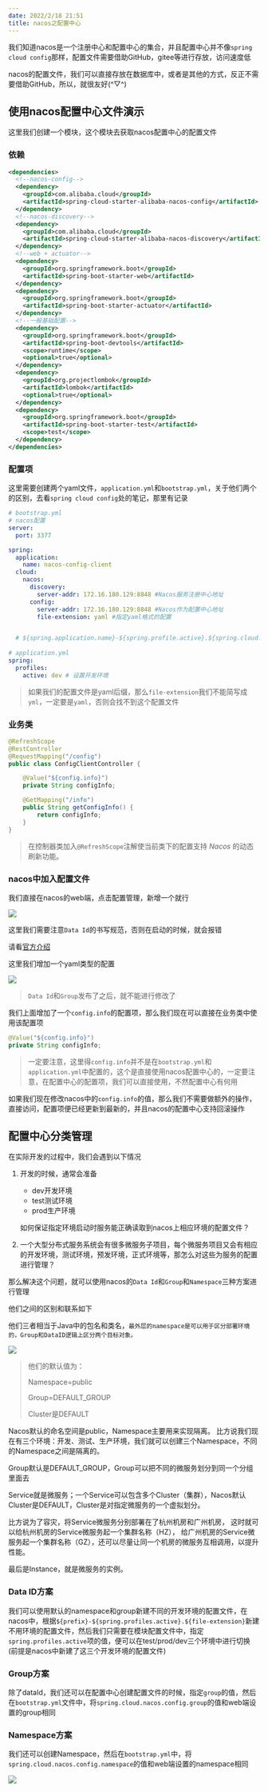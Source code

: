 ```yaml
---
date: 2022/2/18 21:51
title: nacos之配置中心
---
```


我们知道nacos是一个注册中心和配置中心的集合，并且配置中心并不像`spring cloud config`那样，配置文件需要借助GitHub，gitee等进行存放，访问速度低

nacos的配置文件，我们可以直接存放在数据库中，或者是其他的方式，反正不需要借助GitHub，所以，就很友好(^▽^)



## 使用nacos配置中心文件演示

这里我们创建一个模块，这个模块去获取nacos配置中心的配置文件



### 依赖

```xml
<dependencies>
  <!--nacos-config-->
  <dependency>
    <groupId>com.alibaba.cloud</groupId>
    <artifactId>spring-cloud-starter-alibaba-nacos-config</artifactId>
  </dependency>
  <!--nacos-discovery-->
  <dependency>
    <groupId>com.alibaba.cloud</groupId>
    <artifactId>spring-cloud-starter-alibaba-nacos-discovery</artifactId>
  </dependency>
  <!--web + actuator-->
  <dependency>
    <groupId>org.springframework.boot</groupId>
    <artifactId>spring-boot-starter-web</artifactId>
  </dependency>
  <dependency>
    <groupId>org.springframework.boot</groupId>
    <artifactId>spring-boot-starter-actuator</artifactId>
  </dependency>
  <!--一般基础配置-->
  <dependency>
    <groupId>org.springframework.boot</groupId>
    <artifactId>spring-boot-devtools</artifactId>
    <scope>runtime</scope>
    <optional>true</optional>
  </dependency>
  <dependency>
    <groupId>org.projectlombok</groupId>
    <artifactId>lombok</artifactId>
    <optional>true</optional>
  </dependency>
  <dependency>
    <groupId>org.springframework.boot</groupId>
    <artifactId>spring-boot-starter-test</artifactId>
    <scope>test</scope>
  </dependency>
</dependencies>
```



### 配置项

这里需要创建两个yaml文件，`application.yml`和`bootstrap.yml`，关于他们两个的区别，去看`spring cloud config`处的笔记，那里有记录

```yml
# bootstrap.yml
# nacos配置
server:
  port: 3377

spring:
  application:
    name: nacos-config-client
  cloud:
    nacos:
      discovery:
        server-addr: 172.16.180.129:8848 #Nacos服务注册中心地址
      config:
        server-addr: 172.16.180.129:8848 #Nacos作为配置中心地址
        file-extension: yaml #指定yaml格式的配置


  # ${spring.application.name}-${spring.profile.active}.${spring.cloud.nacos.config.file-extension}
  
# application.yml
spring:
  profiles:
    active: dev # 设置开发环境
```



> 如果我们的配置文件是yaml后缀，那么`file-extension`我们不能简写成`yml`，一定要是`yaml`，否则会找不到这个配置文件



### 业务类

```java
@RefreshScope
@RestController
@RequestMapping("/config")
public class ConfigClientController {

    @Value("${config.info}")
    private String configInfo;

    @GetMapping("/info")
    public String getConfigInfo() {
        return configInfo;
    }
}
```

> 在控制器类加入`@RefreshScope`注解使当前类下的配置支持 *Nacos* 的动态刷新功能。





### nacos中加入配置文件

我们直接在nacos的web端，点击配置管理，新增一个就行

![](https://picture.xcye.xyz/image-20220218223754169.png)

这里我们需要注意`Data Id`的书写规范，否则在启动的时候，就会报错

请看[官方介绍](https://nacos.io/zh-cn/docs/quick-start-spring-cloud.html)



这里我们增加一个yaml类型的配置

![](https://picture.xcye.xyz/image-20220218223937537.png)

> `Data Id`和`Group`发布了之后，就不能进行修改了

我们上面增加了一个`config.info`的配置项，那么我们现在可以直接在业务类中使用该配置项

```java
@Value("${config.info}")
private String configInfo;
```

> 一定要注意，这里得`config.info`并不是在`bootstrap.yml`和`application.yml`中配置的，这个是直接使用nacos配置中心的，一定要注意，在配置中心的配置项，我们可以直接使用，不然配置中心有何用



如果我们现在修改nacos中的`config.info`的值，那么我们不需要做额外的操作，直接访问，配置项便已经更新到最新的，并且nacos的配置中心支持回滚操作







## 配置中心分类管理

在实际开发的过程中，我们会遇到以下情况

1. 开发的时候，通常会准备

   - dev开发环境
   - test测试环境
   - prod生产环境

   如何保证指定环境启动时服务能正确读取到nacos上相应环境的配置文件？

2. 一个大型分布式服务系统会有很多微服务子项目，每个微服务项目又会有相应的开发环境，测试环境，预发环境，正式环境等，那怎么对这些为服务的配置进行管理？



那么解决这个问题，就可以使用nacos的`Data Id`和`Group`和`Namespace`三种方案进行管理

他们之间的区别和联系如下

他们三者相当于Java中的包名和类名，`最外层的namespace是可以用于区分部署环境的，Group和DataID逻辑上区分两个目标对象。`

![](https://picture.xcye.xyz/image-20220218225837673.png)

> 他们的默认值为：
>
> Namespace=public
>
> Group=DEFAULT_GROUP
>
> Cluster是DEFAULT



Nacos默认的命名空间是public，Namespace主要用来实现隔离。 比方说我们现在有三个环境：开发、测试、生产环境，我们就可以创建三个Namespace，不同的Namespace之间是隔离的。 

 Group默认是DEFAULT_GROUP，Group可以把不同的微服务划分到同一个分组里面去 

 Service就是微服务；一个Service可以包含多个Cluster（集群），Nacos默认Cluster是DEFAULT，Cluster是对指定微服务的一个虚拟划分。 

比方说为了容灾，将Service微服务分别部署在了杭州机房和广州机房， 这时就可以给杭州机房的Service微服务起一个集群名称（HZ）， 给广州机房的Service微服务起一个集群名称（GZ），还可以尽量让同一个机房的微服务互相调用，以提升性能。 

最后是Instance，就是微服务的实例。 



### Data ID方案

我们可以使用默认的namespace和group新建不同的开发环境的配置文件，在nacos中，根据`${prefix}-${spring.profiles.active}.${file-extension}`新建不用环境的配置文件，然后我们只需要在模块配置文件中，指定`spring.profiles.active`项的值，便可以在test/prod/dev三个环境中进行切换(前提是nacos中新建了这三个开发环境的配置文件)



### Group方案

除了dataId，我们还可以在配置中心创建配置文件的时候，指定`group`的值，然后在`bootstrap.yml`文件中，将`spring.cloud.nacos.config.group`的值和web端设置的group相同



### Namespace方案

我们还可以创建Namespace，然后在`bootstrap.yml`中，将`spring.cloud.nacos.config.namespace`的值和web端设置的namespace相同

![](https://picture.xcye.xyz/image-20220218231001974.png)

